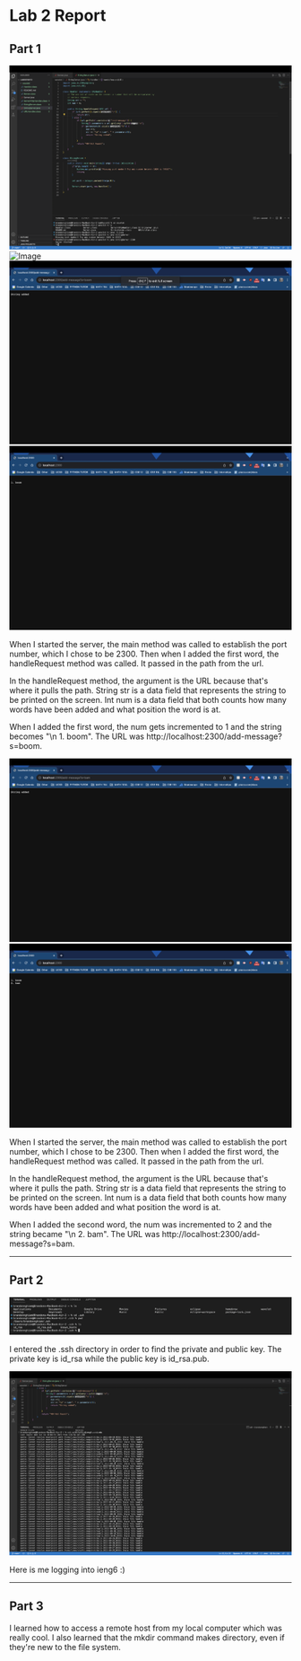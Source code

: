 # Lab 2 Report


## Part 1

![Image](lab2images/startingserver.png)	
![Image](lab2images/intialpage.png)	
![Image](lab2images/addingboom.png)	
![Image](lab2images/boom1.png)	

When I started the server, the main method was called to establish the port number, which I chose to be 2300. Then when I added the first word, the handleRequest method was called. It passed in the path from the url.

In the handleRequest method, the argument is the URL because that's where it pulls the path. String str is a data field that represents the string to be printed on the screen. Int num is a data field that both counts how many words have been added and what position the word is at. 

When I added the first word, the num gets incremented to 1 and the string becomes "\n 1. boom". The URL was http://localhost:2300/add-message?s=boom.

![Image](lab2images/addingbam.png)	
![Image](lab2images/boombam.png)	


When I started the server, the main method was called to establish the port number, which I chose to be 2300. Then when I added the first word, the handleRequest method was called. It passed in the path from the url.

In the handleRequest method, the argument is the URL because that's where it pulls the path. String str is a data field that represents the string to be printed on the screen. Int num is a data field that both counts how many words have been added and what position the word is at. 

When I added the second word, the num was incremented to 2 and the string became "\n 2. bam". The URL was http://localhost:2300/add-message?s=bam.

---

## Part 2

![Image](lab2images/keys.png)	

I entered the .ssh directory in order to find the private and public key. The private key is id_rsa while the public key is id_rsa.pub.

![Image](lab2images/login.png)	


Here is me logging into ieng6 :)

---

## Part 3

I learned how to access a remote host from my local computer which was really cool. I also learned that the mkdir command makes directory, even if they're new to the file system. 

